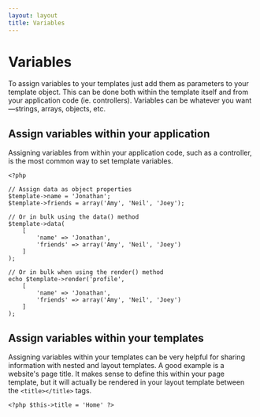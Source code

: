 ```yaml
---
layout: layout
title: Variables
---
```


Variables
=========

To assign variables to your templates just add them as parameters to your template object. This can be done both within the template itself and from your application code (ie. controllers). Variables can be whatever you want—strings, arrays, objects, etc.

## Assign variables within your application

Assigning variables from within your application code, such as a controller, is the most common way to set template variables.

~~~language-php
<?php

// Assign data as object properties
$template->name = 'Jonathan';
$template->friends = array('Amy', 'Neil', 'Joey');

// Or in bulk using the data() method
$template->data(
    [
        'name' => 'Jonathan',
        'friends' => array('Amy', 'Neil', 'Joey')
    ]
);

// Or in bulk when using the render() method
echo $template->render('profile',
    [
        'name' => 'Jonathan',
        'friends' => array('Amy', 'Neil', 'Joey')
    ]
);
~~~

## Assign variables within your templates

Assigning variables within your templates can be very helpful for sharing information with nested and layout templates. A good example is a website's page title. It makes sense to define this within your page template, but it will actually be rendered in your layout template between the `<title></title>` tags.

~~~language-php
<?php $this->title = 'Home' ?>
~~~